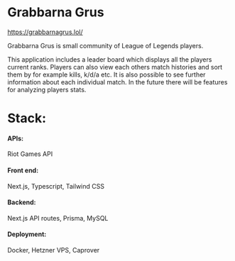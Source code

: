 # Grabbarna Grus

https://grabbarnagrus.lol/

Grabbarna Grus is small community of League of Legends players. 

This application includes a leader board which displays all the players current ranks.
Players can also view each others match histories and sort them by for example kills, k/d/a etc.
It is also possible to see further information about each individual match.
In the future there will be features for analyzing players stats.

# Stack: 

#### APIs:
Riot Games API

#### Front end:
Next.js, Typescript, Tailwind CSS

#### Backend:
Next.js API routes, Prisma, MySQL

#### Deployment:
Docker, Hetzner VPS, Caprover
